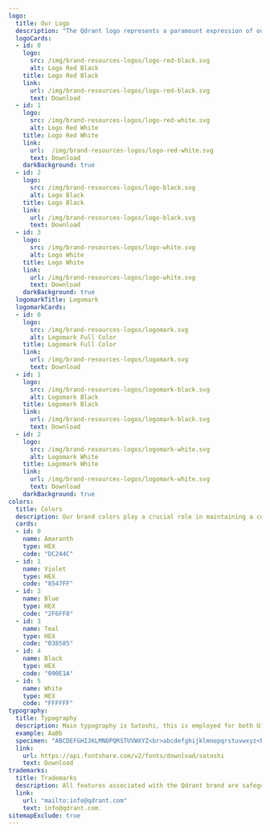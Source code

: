 ```yaml
---
logo:
  title: Our Logo
  description: "The Qdrant logo represents a paramount expression of our core brand identity. With consistent placement, sizing, clear space, and color usage, our logo affirms its recognition across all platforms."
  logoCards:
  - id: 0
    logo:
      src: /img/brand-resources-logos/logo-red-black.svg
      alt: Logo Red Black
    title: Logo Red Black
    link:
      url: /img/brand-resources-logos/logo-red-black.svg
      text: Download
  - id: 1
    logo:
      src: /img/brand-resources-logos/logo-red-white.svg
      alt: Logo Red White
    title: Logo Red White
    link:
      url:  /img/brand-resources-logos/logo-red-white.svg
      text: Download
    darkBackground: true
  - id: 2
    logo:
      src: /img/brand-resources-logos/logo-black.svg
      alt: Logo Black
    title: Logo Black
    link:
      url: /img/brand-resources-logos/logo-black.svg
      text: Download 
  - id: 3
    logo:
      src: /img/brand-resources-logos/logo-white.svg
      alt: Logo White
    title: Logo White
    link:
      url: /img/brand-resources-logos/logo-white.svg
      text: Download
    darkBackground: true
  logomarkTitle: Logomark
  logomarkCards:
  - id: 0
    logo:
      src: /img/brand-resources-logos/logomark.svg
      alt: Logomark Full Color
    title: Logomark Full Color
    link:
      url: /img/brand-resources-logos/logomark.svg
      text: Download
  - id: 1
    logo:
      src: /img/brand-resources-logos/logomark-black.svg
      alt: Logomark Black
    title: Logomark Black
    link:
      url: /img/brand-resources-logos/logomark-black.svg
      text: Download
  - id: 2
    logo:
      src: /img/brand-resources-logos/logomark-white.svg
      alt: Logomark White
    title: Logomark White
    link:
      url: /img/brand-resources-logos/logomark-white.svg
      text: Download 
    darkBackground: true
colors:
  title: Colors
  description: Our brand colors play a crucial role in maintaining a cohesive visual identity. The careful balance of these colors ensures a consistent and impactful representation of Qdrant, reinforcing our commitment to excellence and precision in every aspect of our work.
  cards:
  - id: 0
    name: Amaranth
    type: HEX
    code: "DC244C"
  - id: 1
    name: Violet
    type: HEX
    code: "8547FF"
  - id: 2
    name: Blue
    type: HEX
    code: "2F6FF0"
  - id: 3
    name: Teal
    type: HEX
    code: "038585"
  - id: 4
    name: Black
    type: HEX
    code: "090E1A"
  - id: 5
    name: White
    type: HEX
    code: "FFFFFF"
typography:
  title: Typography
  description: Main typography is Satoshi, this is employed for both UI and marketing purposes. Headlines are set in Bold (600), while text is rendered in Medium (500).
  example: AaBb
  specimen: "ABCDEFGHIJKLMNOPQRSTUVWXYZ<br>abcdefghijklmnopqrstuvwxyz<br>0123456789 !@#$%^&*()"
  link:
    url: https://api.fontshare.com/v2/fonts/download/satoshi
    text: Download 
trademarks:
  title: Trademarks
  description: All features associated with the Qdrant brand are safeguarded by relevant trademark, copyright, and intellectual property regulations. Utilization of the Qdrant trademark must adhere to the specified Qdrant Trademark Standards for Use.<br><br>Should you require clarification or seek permission to utilize these resources, feel free to reach out to us at
  link: 
    url: "mailto:info@qdrant.com"
    text: info@qdrant.com.
sitemapExclude: true
---
```

